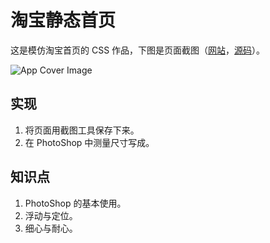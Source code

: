 #  淘宝静态首页

这是模仿淘宝首页的 CSS 作品，下图是页面截图（[网站][link1]，[源码][link2]）。

![App Cover Image](../taoabo-home/images/app-cover.png)

## 实现

1. 将页面用截图工具保存下来。
2. 在 PhotoShop 中测量尺寸写成。

## 知识点

1. PhotoShop 的基本使用。
1. 浮动与定位。
2. 细心与耐心。

[link1]: https://baooab.github.io/frontend-projects/taobao-home/
[link2]: https://github.com/baooab/frontend-projects/tree/master/taobao-home
